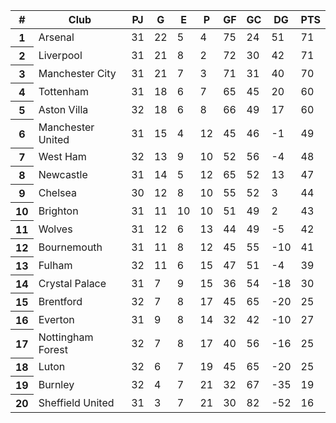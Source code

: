 <table class="table">
  <thead>
    <tr>
      <th scope="col">#</th>
      <th scope="col">Club</th>
      <th scope="col">PJ</th>
      <th scope="col">G</th>
      <th scope="col">E</th>
      <th scope="col">P</th>
      <th scope="col">GF</th>
      <th scope="col">GC</th>
      <th scope="col">DG</th>
      <th scope="col">PTS</th>
    </tr>
  </thead>
  <tbody>
    <tr>
      <th scope="row">1</th>
      <td>Arsenal</td>
      <td>31</td>
      <td>22</td>
      <td>5</td>
      <td>4</td>
      <td>75</td>
      <td>24</td>
      <td>51</td>
      <td>71</td>
    </tr>
    <tr>
        <th scope="row">2</th>
        <td>Liverpool</td>
        <td>31</td>
        <td>21</td>
        <td>8</td>
        <td>2</td>
        <td>72</td>
        <td>30</td>
        <td>42</td>
        <td>71</td>
      </tr>
      <tr>
        <th scope="row">3</th>
        <td>Manchester City</td>
        <td>31</td>
        <td>21</td>
        <td>7</td>
        <td>3</td>
        <td>71</td>
        <td>31</td>
        <td>40</td>
        <td>70</td>
      </tr>
      <tr>
        <th scope="row">4</th>
        <td>Tottenham</td>
        <td>31</td>
        <td>18</td>
        <td>6</td>
        <td>7</td>
        <td>65</td>
        <td>45</td>
        <td>20</td>
        <td>60</td>
      </tr>
      <tr>
        <th scope="row">5</th>
        <td>Aston Villa</td>
        <td>32</td>
        <td>18</td>
        <td>6</td>
        <td>8</td>
        <td>66</td>
        <td>49</td>
        <td>17</td>
        <td>60</td>
      </tr>
      <tr>
        <th scope="row">6</th>
        <td>Manchester United</td>
        <td>31</td>
        <td>15</td>
        <td>4</td>
        <td>12</td>
        <td>45</td>
        <td>46</td>
        <td>-1</td>
        <td>49</td>
      </tr>
      <tr>
        <th scope="row">7</th>
        <td>West Ham</td>
        <td>32</td>
        <td>13</td>
        <td>9</td>
        <td>10</td>
        <td>52</td>
        <td>56</td>
        <td>-4</td>
        <td>48</td>
      </tr>
      <tr>
        <th scope="row">8</th>
        <td>Newcastle</td>
        <td>31</td>
        <td>14</td>
        <td>5</td>
        <td>12</td>
        <td>65</td>
        <td>52</td>
        <td>13</td>
        <td>47</td>
      </tr>
      <tr>
        <th scope="row">9</th>
        <td>Chelsea</td>
        <td>30</td>
        <td>12</td>
        <td>8</td>
        <td>10</td>
        <td>55</td>
        <td>52</td>
        <td>3</td>
        <td>44</td>
      </tr>
      <tr>
        <th scope="row">10</th>
        <td>Brighton</td>
        <td>31</td>
        <td>11</td>
        <td>10</td>
        <td>10</td>
        <td>51</td>
        <td>49</td>
        <td>2</td>
        <td>43</td>
      </tr>
      <tr>
        <th scope="row">11</th>
        <td>Wolves</td>
        <td>31</td>
        <td>12</td>
        <td>6</td>
        <td>13</td>
        <td>44</td>
        <td>49</td>
        <td>-5</td>
        <td>42</td>
      </tr>
      <tr>
        <th scope="row">12</th>
        <td>Bournemouth</td>
        <td>31</td>
        <td>11</td>
        <td>8</td>
        <td>12</td>
        <td>45</td>
        <td>55</td>
        <td>-10</td>
        <td>41</td>
      </tr>
      <tr>
        <th scope="row">13</th>
        <td>Fulham</td>
        <td>32</td>
        <td>11</td>
        <td>6</td>
        <td>15</td>
        <td>47</td>
        <td>51</td>
        <td>-4</td>
        <td>39</td>
      </tr>
      <tr>
        <th scope="row">14</th>
        <td>Crystal Palace</td>
        <td>31</td>
        <td>7</td>
        <td>9</td>
        <td>15</td>
        <td>36</td>
        <td>54</td>
        <td>-18</td>
        <td>30</td>
      </tr>
      <tr>
        <th scope="row">15</th>
        <td>Brentford</td>
        <td>32</td>
        <td>7</td>
        <td>8</td>
        <td>17</td>
        <td>45</td>
        <td>65</td>
        <td>-20</td>
        <td>25</td>
      </tr>
      <tr>
        <th scope="row">16</th>
        <td>Everton</td>
        <td>31</td>
        <td>9</td>
        <td>8</td>
        <td>14</td>
        <td>32</td>
        <td>42</td>
        <td>-10</td>
        <td>27</td>
      </tr>
      <tr>
        <th scope="row">17</th>
        <td>Nottingham Forest</td>
        <td>32</td>
        <td>7</td>
        <td>8</td>
        <td>17</td>
        <td>40</td>
        <td>56</td>
        <td>-16</td>
        <td>25</td>
      </tr>
      <tr>
        <th scope="row">18</th>
        <td>Luton</td>
        <td>32</td>
        <td>6</td>
        <td>7</td>
        <td>19</td>
        <td>45</td>
        <td>65</td>
        <td>-20</td>
        <td>25</td>
      </tr>
      <tr>
        <th scope="row">19</th>
        <td>Burnley</td>
        <td>32</td>
        <td>4</td>
        <td>7</td>
        <td>21</td>
        <td>32</td>
        <td>67</td>
        <td>-35</td>
        <td>19</td>
      </tr>
      <tr>
        <th scope="row">20</th>
        <td>Sheffield United</td>
        <td>31</td>
        <td>3</td>
        <td>7</td>
        <td>21</td>
        <td>30</td>
        <td>82</td>
        <td>-52</td>
        <td>16</td>
      </tr>
  </tbody>
</table>
